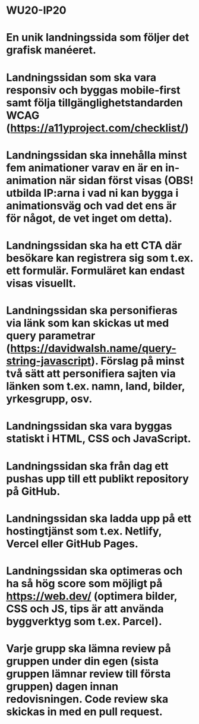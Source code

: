 # WU20-IP20

# En unik landningssida som följer det grafisk manéeret.

# Landningssidan som ska vara responsiv och byggas mobile-first samt följa tillgänglighetstandarden WCAG (https://a11yproject.com/checklist/)

# Landningssidan ska innehålla minst fem animationer varav en är en in-animation när sidan först visas (OBS! utbilda IP:arna i vad ni kan bygga i animationsväg och vad det ens är för något, de vet inget om detta).

# Landningssidan ska ha ett CTA där besökare kan registrera sig som t.ex. ett formulär. Formuläret kan endast visas visuellt.

# Landningssidan ska personifieras via länk som kan skickas ut med query parametrar (https://davidwalsh.name/query-string-javascript). Förslag på minst två sätt att personifiera sajten via länken som t.ex. namn, land, bilder, yrkesgrupp, osv.

# Landningssidan ska vara byggas statiskt i HTML, CSS och JavaScript.
# Landningssidan ska från dag ett pushas upp till ett publikt repository på GitHub.
# Landningssidan ska ladda upp på ett hostingtjänst som t.ex. Netlify, Vercel eller GitHub Pages.
# Landningssidan ska optimeras och ha så hög score som möjligt på https://web.dev/ (optimera bilder, CSS och JS, tips är att använda byggverktyg som t.ex. Parcel).


# Varje grupp ska lämna review på gruppen under din egen (sista gruppen lämnar review till första gruppen) dagen innan redovisningen. Code review ska skickas in med en pull request.
